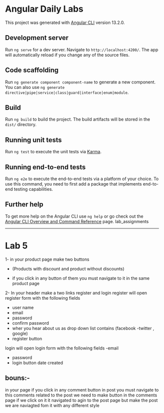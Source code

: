 # Angular Daily Labs

This project was generated with [Angular CLI](https://github.com/angular/angular-cli) version 13.2.0.

## Development server

Run `ng serve` for a dev server. Navigate to `http://localhost:4200/`. The app will automatically reload if you change any of the source files.

## Code scaffolding

Run `ng generate component component-name` to generate a new component. You can also use `ng generate directive|pipe|service|class|guard|interface|enum|module`.

## Build

Run `ng build` to build the project. The build artifacts will be stored in the `dist/` directory.

## Running unit tests

Run `ng test` to execute the unit tests via [Karma](https://karma-runner.github.io).

## Running end-to-end tests

Run `ng e2e` to execute the end-to-end tests via a platform of your choice. To use this command, you need to first add a package that implements end-to-end testing capabilities.

## Further help

To get more help on the Angular CLI use `ng help` or go check out the [Angular CLI Overview and Command Reference](https://angular.io/cli) page.
lab_assignments

---

# Lab 5

1- in your product page make two buttons

- (Products with discount and product without discounts)

- if you click in any button of them you must navigate to it in the same product page

2- In your header make a two links register and login
register will open register form with the following fields

- user name
- email
- password
- confirm password
- wher you hear about us as drop down list contains (facebook -twitter , google)
- register button

login will open login form with the following fields
-email

- password
- login button
  date created

## bouns:-

in your page if you click in any comment button in post you must navigate to this comments related to the post
we need to make button in the comments page if we click on it it navigated to agin to the post page but make the post
we are naviagted fom it with any different style
